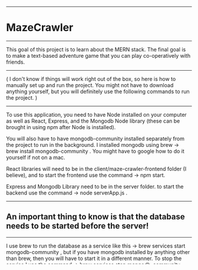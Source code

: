 
---

# MazeCrawler # 
 
---

This goal of this project is to learn about the MERN stack. The final goal is to make a text-based adventure game that you can play co-operatively with friends.

---

( I don't know if things will work right out of the box, so here is how to manually set up and run the project. You might not have to download anything yourself, but you will definitely use the following commands to run the project. )

---

To use this application, you need to have Node installed on your computer as well as React, Express, and the Mongodb Node library (these can be brought in using npm after Node is installed).

You will also have to have mongodb-community installed separately from the project to run in the background. I installed mongodb using brew -> brew install mongodb-community . You might have to google how to do it yourself if not on a mac.

React libraries will need to be in the client/maze-crawler-frontend folder (I believe), and to start the frontend use the command -> npm start.

Express and Mongodb Library need to be in the server folder. to start the backend use the command -> node serverApp.js .

---

## An important thing to know is that the database needs to be started before the server! ##

---

I use brew to run the database as a service like this -> brew services start mongodb-community , but if you have mongodb installed by anything other than brew, then you will have to start it in a different manner. To stop the service I use the command -> brew services stop mongodb-community. You may have to google this part if not using brew.

---

## caution: ##
The version of mongodb that I am using is mongodb-community, which runs locally on your machine. If you want to use 
the cloud service (mongodb atlas), then you will need to change the code to be compatible. All the code changes should take place in the server folder -> in the file serverApp.js -> in the section called "setting up mongodb".

---

# How The Project is Laid Out #

---

## Frontend ##

- src: this contains all of the files that contribute to building and making the front-end
    * components: these make up the ui elements as well as defining their behavior. Each component is exported and used by App.js

    * services: this is the socket stuff needed for the frontend as well as the command parser that is used in the components

    * App.js: this is the highest level components that calls all the other components from the components folder

    * css: App.css holds all the styling for the ui. This includes styling for App.js as well as every component in the components folder

    * index.css: this is some default css stuff provided by react for index.js - doesn't do much other then specify some fonts

    * index.js: this is what instantiates the React-dom and is responsible for passing App.js to React. This is the entry point to the application, but there is no need to mess with it. All edits should be done in App.js or in the components.

---

# Backend #

---

- server: this is where all the programs that make up the backend service are located

    + serverApp.js: this is the backend program that runs. It is the only one, and is the entry point for the backend.

---

# Database #

---

The database used is mongodb community, this runs locally on the machine running the project and needs to be installed separately. If you want to use the atlas service, then you will have to update the code to accommodate that change.

---

# How To Use #

---

1) start the database

2) start the server and front-end (order does not matter)

3) open in browser - if project not responding make sure that the url is the same as the origin field inside of the cors object. it will be some location like localhost followed by port 3000.

4) to use the site use the input bars and submit buttons to send messages to the display and the chat window.
    - the display window is for sending commands to the server to login and play the game
        + note that to send commands to the server you have to be logged in. So far the only commands recognized are run, walk, north, east, south, west. Experiment writing sentences of what you want to do that include those words. 
        
        + to login either type login or new user to make a new account. It will ask for your username and password to verify your account. just follow the prompts and you'll be good.
    
    - the chat window is for sending chats to other people on the server
        
        + note that you have to be logged in to send chat messages


5) prepare to be bored. There is no game setup yet, so the commands do nothing, but if you set the host address to your local ip address instead of localhost, then you can have other people on the same network as you load the application on their computers as well. 

    - note that if you want to do this, then you need to update this in both the services/socketService.js file and in the server/serverApp.js file inside of the cors origin field. The ports should not be changed unless you know what you are doing, but you can specify new ip addresses. The ip address used in both files should be the same.

---
